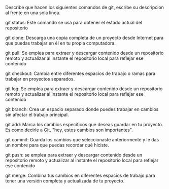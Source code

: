 Describe que hacen los siguientes comandos de git, escribe su descripcion al frente en una sola linea.

git status: Este comando se usa para obtener el estado actual del repositorio

git clone: Descarga una copia completa de un proyecto desde Internet para que puedas trabajar en él en tu propia computadora.

git pull: Se emplea para extraer y descargar contenido desde un repositorio remoto y actualizar al instante el repositorio local para reflejar ese contenido

git checkout: Cambia entre diferentes espacios de trabajo o ramas para trabajar en proyectos separados.

git log: Se emplea para extraer y descargar contenido desde un repositorio remoto y actualizar al instante el repositorio local para reflejar ese contenido

git branch: Crea un espacio separado donde puedes trabajar en cambios sin afectar el trabajo principal.

git add: Marca los cambios específicos que deseas guardar en tu proyecto. Es como decirle a Git, "hey, estos cambios son importantes".

git commit: Guarda los cambios que seleccionaste anteriormente y le das un nombre para que puedas recordar qué hiciste.

git push: se emplea para extraer y descargar contenido desde un repositorio remoto y actualizar al instante el repositorio local para reflejar ese contenido

git merge: Combina tus cambios en diferentes espacios de trabajo para tener una versión completa y actualizada de tu proyecto.
